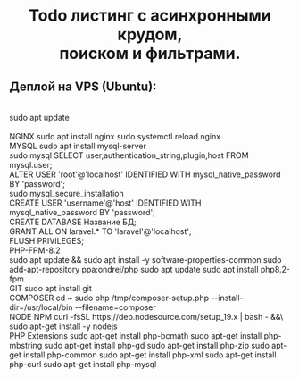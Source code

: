 <h1 align="center">
  Todo листинг с асинхронными крудом,<br>поиском и фильтрами.
</h1>
<h2>Деплой на VPS (Ubuntu):</h2><br>
sudo apt update<br><br>
NGINX
sudo apt install nginx
sudo systemctl reload nginx<br>
MYSQL
sudo apt install mysql-server<br>
sudo mysql
SELECT user,authentication_string,plugin,host FROM mysql.user;<br>
ALTER USER 'root'@'localhost' IDENTIFIED WITH mysql_native_password BY 'password';<br>
sudo mysql_secure_installation<br>
CREATE USER 'username'@'host' IDENTIFIED WITH mysql_native_password BY 'password';<br>
CREATE DATABASE Название БД;<br>
GRANT ALL ON laravel.* TO 'laravel'@'localhost';<br>
FLUSH PRIVILEGES;<br>
PHP-FPM-8.2<br>
sudo apt update && sudo apt install -y software-properties-common 
sudo add-apt-repository ppa:ondrej/php 
sudo apt update
sudo apt install php8.2-fpm<br>
GIT
sudo apt install git<br>
COMPOSER
cd ~
sudo php /tmp/composer-setup.php --install-dir=/usr/local/bin --filename=composer<br>
NODE NPM
curl -fsSL https://deb.nodesource.com/setup_19.x | bash - &&\
sudo apt-get install -y nodejs<br>
PHP Extensions
sudo apt-get install php-bcmath
sudo apt-get install php-mbstring
sudo apt-get install php-gd
sudo apt-get install php-zip
sudo apt-get install php-common
sudo apt-get install php-xml
sudo apt-get install php-curl
sudo apt-get install php-mysql
